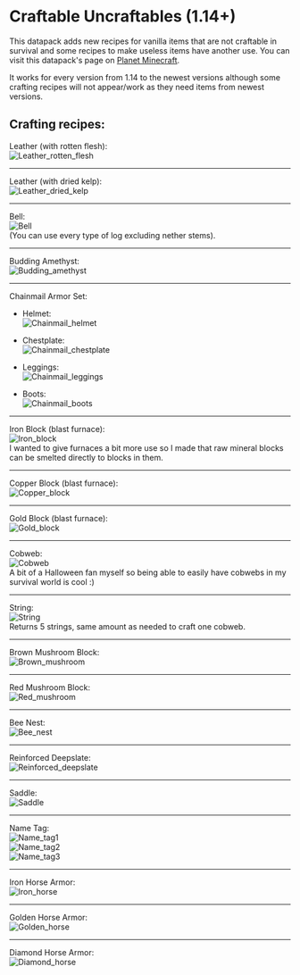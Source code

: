 # Craftable Uncraftables (1.14+)

This datapack adds new recipes for vanilla items that are not craftable in survival and some recipes to make useless items have another use. You can visit this datapack's page on [Planet Minecraft](https://www.planetminecraft.com/data-pack/craftable-uncraftables-by-macro225-1-20/).

It works for every version from 1.14 to the newest versions although some crafting recipes will not appear/work as they need items from newest versions.

## Crafting recipes:

Leather (with rotten flesh): </br>
![Leather_rotten_flesh](/Images/LeatherRotten.png)

---

Leather (with dried kelp): </br>
![Leather_dried_kelp](/Images/LeatherDried.png)

---

Bell: </br>
![Bell](/Images/Bell.png) </br>
(You can use every type of log excluding nether stems).

---

Budding Amethyst: </br>
![Budding_amethyst](/Images/BuddingAmethyst.png)

---

Chainmail Armor Set: </br>

* Helmet: </br>
![Chainmail_helmet](/Images/Helmet.png)

* Chestplate: </br>
![Chainmail_chestplate](/Images/Chestplate.png)

* Leggings: </br>
![Chainmail_leggings](/Images/Leggings.png)

* Boots: </br>
![Chainmail_boots](/Images/Boots.png)

---

Iron Block (blast furnace): </br>
![Iron_block](/Images/IronBlock.png) </br>
I wanted to give furnaces a bit more use so I made that raw mineral blocks can be smelted directly to blocks in them.

---

Copper Block (blast furnace): </br>
![Copper_block](/Images/CopperBlock.png)

---

Gold Block (blast furnace): </br>
![Gold_block](/Images/GoldBlock.png)

---

Cobweb: </br>
![Cobweb](/Images/Cobweb.png) </br>
A bit of a Halloween fan myself so being able to easily have cobwebs in my survival world is cool :)

---

String: </br>
![String](/Images/String.png) </br>
Returns 5 strings, same amount as needed to craft one cobweb.

---

Brown Mushroom Block: </br>
![Brown_mushroom](/Images/BrownMushroom.png)

---

Red Mushroom Block: </br>
![Red_mushroom](/Images/RedMushroom.png)

---

Bee Nest: </br>
![Bee_nest](/Images/BeeNest.png)

---

Reinforced Deepslate: </br>
![Reinforced_deepslate](/Images/ReinforcedDeepslate.png)

---

Saddle: </br>
![Saddle](/Images/Saddle.png)

---

Name Tag: </br>
![Name_tag1](/Images/NameTag1.png) </br>
![Name_tag2](/Images/NameTag2.png) </br>
![Name_tag3](/Images/NameTag3.png)

---

Iron Horse Armor: </br>
![Iron_horse](/Images/IronHorse.png)

---

Golden Horse Armor: </br>
![Golden_horse](/Images/GoldenHorse.png)

---

Diamond Horse Armor: </br>
![Diamond_horse](/Images/DiamondHorse.png)
